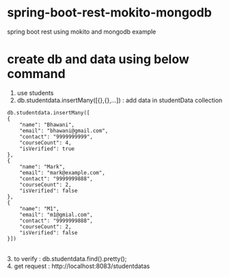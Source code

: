 # spring-boot-rest-mokito-mongodb
spring boot rest using mokito and mongodb example <br>

# create db and data using below command
1. use students <br>
2. db.studentdata.insertMany([{},{},...]) : add data in studentData collection <br>
```
db.studentdata.insertMany([
{
	"name": "Bhawani",
	"email": "bhawani@gmail.com",
	"contact": "9999999999",
	"courseCount": 4,
	"isVerified": true
},
{
	"name": "Mark",
	"email": "mark@example.com",
	"contact": "9999999888",
	"courseCount": 2,
	"isVerified": false
},
{
	"name": "M1",
	"email": "m1@gmial.com",
	"contact": "9999999888",
	"courseCount": 2,
	"isVerified": false
}])
```
<br>
3. to verify : db.studentdata.find().pretty(); <br>
4. get request : http://localhost:8083/studentdatas
